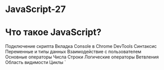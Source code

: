# JavaScript-27
# Что такое JavaScript?
Подключение скрипта
Вкладка Console в Chrome DevTools
Синтаксис
Переменные и типы данных
Взаимодействие с пользователем
Основные операторы
Числа
Строки
Логические операторы
Ветвления
Область видимости
Циклы `
